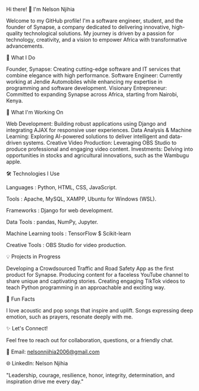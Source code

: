 Hi there! 👋 I'm Nelson Njihia

Welcome to my GitHub profile! I'm a software engineer, student, and the founder of Synapse, a company dedicated to delivering innovative, high-quality technological solutions. My journey is driven by a passion for technology, creativity, and a vision to empower Africa with transformative advancements.

🚀 What I Do

Founder, Synapse: Creating cutting-edge software and IT services that combine elegance with high performance.
Software Engineer: Currently working at Jendie Automobiles while enhancing my expertise in programming and software development.
Visionary Entrepreneur: Committed to expanding Synapse across Africa, starting from Nairobi, Kenya.


📖 What I'm Working On

Web Development: Building robust applications using Django and integrating AJAX for responsive user experiences.
Data Analysis & Machine Learning: Exploring AI-powered solutions to deliver intelligent and data-driven systems.
Creative Video Production: Leveraging OBS Studio to produce professional and engaging video content.
Investments: Delving into opportunities in stocks and agricultural innovations, such as the Wambugu apple.


🛠️ Technologies I Use

Languages : Python, HTML, CSS, JavaScript.

Tools : Apache, MySQL, XAMPP, Ubuntu for Windows (WSL).

Frameworks : Django for web development.

Data Tools : pandas, NumPy, Jupyter.

Machine Learning tools : TensorFlow $ Scikit-learn

Creative Tools : OBS Studio for video production.




💡 Projects in Progress

Developing a Crowdsourced Traffic and Road Safety App as the first product for Synapse.
Producing content for a faceless YouTube channel to share unique and captivating stories.
Creating engaging TikTok videos to teach Python programming in an approachable and exciting way.


🎵 Fun Facts

I love acoustic and pop songs that inspire and uplift.
Songs expressing deep emotion, such as prayers, resonate deeply with me.


✨ Let's Connect!

Feel free to reach out for collaboration, questions, or a friendly chat.

📧 Email: nelsonnjihia2006@gmail.com

🌐 LinkedIn: Nelson Njihia

"Leadership, courage, resilience, honor, integrity, determination, and inspiration drive me every day."
